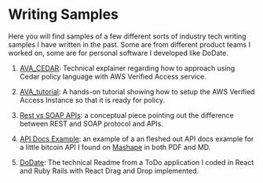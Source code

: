 # Writing Samples

Here you will find samples of a few different sorts of industry tech writing samples I have written in the past. Some are from different product teams I worked on, some are for personal software I developed like DoDate.

1. [AVA_CEDAR](https://github.com/jpe442/writing_samples/tree/main/AVA_CEDAR): Technical explainer regarding how to approach using Cedar policy language with AWS Verified Access service.

1. [AVA_tutorial](https://github.com/jpe442/writing_samples/tree/main/AVA_tutorial): A hands-on tutorial showing how to setup the AWS Verified Access Instance so that it is ready for policy.

1. [Rest vs SOAP APIs](https://github.com/jpe442/writing_samples/tree/main/REST_vs_SOAP_conceptual): a conceptual piece pointing out the difference between REST and SOAP protocol and APIs.

1. [API Docs Example](https://github.com/jpe442/writing_samples/blob/main/API_docs_example/JPEBitcointySampleAPIdoc.pdf): an example of a an fleshed out API docs example for a little bitcoin API I found on [Mashape](https://www.programmableweb.com/api/mashape) in both PDF and MD.

1. [DoDate](https://github.com/jpe442/writing_samples/blob/main/DoDate_readme/dodate.md): The technical Readme from a ToDo application I coded in React and Ruby Rails with React Drag and Drop implemented.




